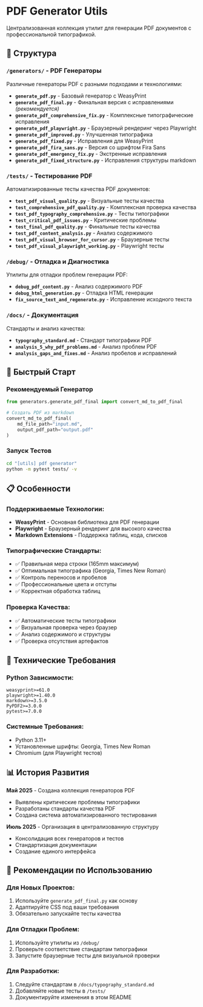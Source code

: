 # PDF Generator Utils

Централизованная коллекция утилит для генерации PDF документов с профессиональной типографикой.

## 📁 Структура

### `/generators/` - PDF Генераторы
Различные генераторы PDF с разными подходами и технологиями:

- **`generate_pdf.py`** - Базовый генератор с WeasyPrint
- **`generate_pdf_final.py`** - Финальная версия с исправлениями *(рекомендуется)*
- **`generate_pdf_comprehensive_fix.py`** - Комплексные типографические исправления
- **`generate_pdf_playwright.py`** - Браузерный рендеринг через Playwright
- **`generate_pdf_improved.py`** - Улучшенная типографика
- **`generate_pdf_fixed.py`** - Исправления для WeasyPrint
- **`generate_pdf_fira_sans.py`** - Версия со шрифтом Fira Sans
- **`generate_pdf_emergency_fix.py`** - Экстренные исправления
- **`generate_pdf_fixed_structure.py`** - Исправления структуры markdown

### `/tests/` - Тестирование PDF
Автоматизированные тесты качества PDF документов:

- **`test_pdf_visual_quality.py`** - Визуальные тесты качества
- **`test_comprehensive_pdf_quality.py`** - Комплексная проверка качества
- **`test_pdf_typography_comprehensive.py`** - Тесты типографики
- **`test_critical_pdf_issues.py`** - Критические проблемы
- **`test_final_pdf_quality.py`** - Финальные тесты качества
- **`test_pdf_content_analysis.py`** - Анализ содержимого
- **`test_pdf_visual_browser_for_cursor.py`** - Браузерные тесты
- **`test_pdf_visual_playwright_working.py`** - Playwright тесты

### `/debug/` - Отладка и Диагностика
Утилиты для отладки проблем генерации PDF:

- **`debug_pdf_content.py`** - Анализ содержимого PDF
- **`debug_html_generation.py`** - Отладка HTML генерации
- **`fix_source_text_and_regenerate.py`** - Исправление исходного текста

### `/docs/` - Документация
Стандарты и анализ качества:

- **`typography_standard.md`** - Стандарт типографики PDF
- **`analysis_5_why_pdf_problems.md`** - Анализ проблем PDF
- **`analysis_gaps_and_fixes.md`** - Анализ пробелов и исправлений

## 🚀 Быстрый Старт

### Рекомендуемый Генератор
```python
from generators.generate_pdf_final import convert_md_to_pdf_final

# Создать PDF из markdown
convert_md_to_pdf_final(
    md_file_path="input.md",
    output_pdf_path="output.pdf"
)
```

### Запуск Тестов
```bash
cd "[utils] pdf generator"
python -m pytest tests/ -v
```

## 📋 Особенности

### Поддерживаемые Технологии:
- **WeasyPrint** - Основная библиотека для PDF генерации
- **Playwright** - Браузерный рендеринг для высокого качества
- **Markdown Extensions** - Поддержка таблиц, кода, списков

### Типографические Стандарты:
- ✅ Правильная мера строки (165mm максимум)
- ✅ Оптимальная типографика (Georgia, Times New Roman)
- ✅ Контроль переносов и пробелов
- ✅ Профессиональные цвета и отступы
- ✅ Корректная обработка таблиц

### Проверка Качества:
- ✅ Автоматические тесты типографики
- ✅ Визуальная проверка через браузер
- ✅ Анализ содержимого и структуры
- ✅ Проверка отсутствия артефактов

## 🔧 Технические Требования

### Python Зависимости:
```
weasyprint>=61.0
playwright>=1.40.0
markdown>=3.5.0
PyPDF2>=3.0.0
pytest>=7.0.0
```

### Системные Требования:
- Python 3.11+
- Установленные шрифты: Georgia, Times New Roman
- Chromium (для Playwright тестов)

## 📊 История Развития

**Май 2025** - Создана коллекция генераторов PDF
- Выявлены критические проблемы типографики
- Разработаны стандарты качества PDF
- Создана система автоматизированного тестирования

**Июль 2025** - Организация в централизованную структуру
- Консолидация всех генераторов и тестов
- Стандартизация документации
- Создание единого интерфейса

## 🎯 Рекомендации по Использованию

### Для Новых Проектов:
1. Используйте `generate_pdf_final.py` как основу
2. Адаптируйте CSS под ваши требования
3. Обязательно запускайте тесты качества

### Для Отладки Проблем:
1. Используйте утилиты из `/debug/`
2. Проверьте соответствие стандартам типографики
3. Запустите браузерные тесты для визуальной проверки

### Для Разработки:
1. Следуйте стандартам в `/docs/typography_standard.md`
2. Добавляйте новые тесты в `/tests/`
3. Документируйте изменения в этом README
